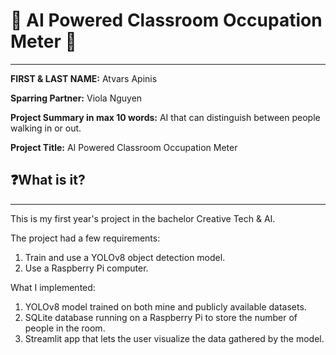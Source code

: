 # 🎥 AI Powered Classroom Occupation Meter 🎥
---
**FIRST & LAST NAME:** Atvars Apinis

**Sparring Partner:** Viola Nguyen

**Project Summary in max 10 words:** AI that can distinguish between people walking in or out.

**Project Title:** AI Powered Classroom Occupation Meter

## ❓What is it?
---
This is my first year's project in the bachelor Creative Tech & AI.

The project had a few requirements:
1. Train and use a YOLOv8 object detection model.
2. Use a Raspberry Pi computer.

What I implemented:
1. YOLOv8 model trained on both mine and publicly available datasets.
2. SQLite database running on a Raspberry Pi to store the number of people in the room.
3. Streamlit app that lets the user visualize the data gathered by the model.

